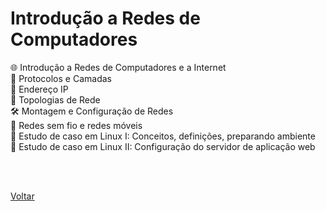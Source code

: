 <h1>Introdução a Redes de Computadores</h1>

<a href="./topico1.md" style="text-decoration:none;">🌐 Introdução a Redes de Computadores e a Internet</a><br>
<a href="./topico2.md" style="text-decoration:none;">🏢 Protocolos e Camadas</a><br>
<a href="./topico3.md" style="text-decoration:none;">📍 Endereço IP</a><br>
<a href="./topico4.md" style="text-decoration:none;">🧩 Topologias de Rede</a><br>
<a href="./topico5.md" style="text-decoration:none;">🛠 Montagem e Configuração de Redes</a><br>
<a href="./topico6.md" style="text-decoration:none;">📶 Redes sem fio e redes móveis</a><br>
<a href="./topico7.md" style="text-decoration:none;">🐧 Estudo de caso em Linux I: Conceitos, definições, preparando ambiente</a><br>
<a href="./topico8.md" style="text-decoration:none;">🐧 Estudo de caso em Linux II: Configuração do servidor de aplicação web</a><br>

<br><br>

<a href=".././README.md">Voltar</a>